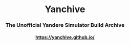 <div align=center>

# Yanchive
### The Unofficial Yandere Simulator Build Archive
#### https://yanchive.github.io/

</div>
